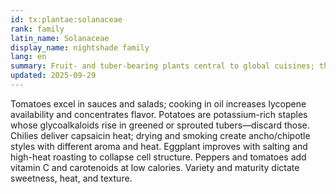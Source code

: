 ```yaml
---
id: tx:plantae:solanaceae
rank: family
latin_name: Solanaceae
display_name: nightshade family
lang: en
summary: Fruit- and tuber-bearing plants central to global cuisines; this node includes tomatoes, chilies, sweet peppers, eggplant, and potatoes, each with distinct edible parts and prep norms.
updated: 2025-09-29
---
```


Tomatoes excel in sauces and salads; cooking in oil increases lycopene availability and concentrates flavor. Potatoes are potassium-rich staples whose glycoalkaloids rise in greened or sprouted tubers—discard those. Chilies deliver capsaicin heat; drying and smoking create ancho/chipotle styles with different aroma and heat. Eggplant improves with salting and high-heat roasting to collapse cell structure. Peppers and tomatoes add vitamin C and carotenoids at low calories. Variety and maturity dictate sweetness, heat, and texture.
